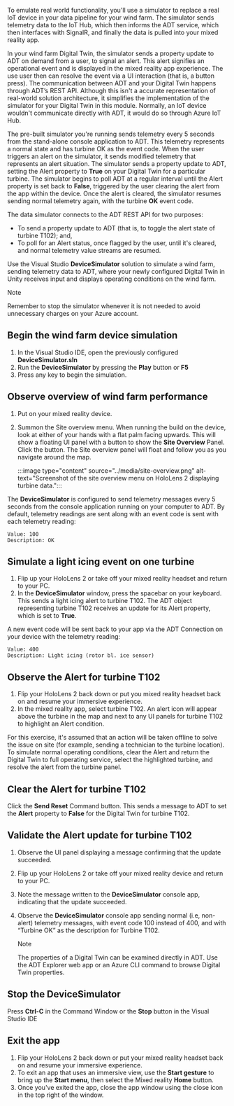 To emulate real world functionality, you'll use a simulator to replace a real IoT device in your data pipeline for your wind farm. The simulator sends telemetry data to the IoT Hub, which then informs the ADT service, which then interfaces with SignalR, and finally the data is pulled into your mixed reality app.

In your wind farm Digital Twin, the simulator sends a property update to ADT on demand from a user, to signal an alert.  This alert signifies an operational event and is displayed in the mixed reality app experience.  The use user then can resolve the event via a UI interaction (that is, a button press). The communication between ADT and your Digital Twin happens through ADT’s REST API.  Although this isn't a accurate representation of real-world solution architecture, it simplifies the implementation of the simulator for your Digital Twin in this module.  Normally, an IoT device wouldn't communicate directly with ADT, it would do so through Azure IoT Hub.

The pre-built simulator you're running sends telemetry every 5 seconds from the stand-alone console application to ADT.  This telemetry represents a normal state and has turbine OK as the event code. When the user triggers an alert on the simulator, it sends modified telemetry that represents an alert situation.  The simulator sends a property update to ADT, setting the Alert property to **True** on your Digital Twin for a particular turbine.  The simulator begins to poll ADT at a regular interval until the Alert property is set back to **False**, triggered by the user clearing the alert from the app within the device. Once the alert is cleared, the simulator resumes sending normal telemetry again, with the turbine **OK** event code.

The data simulator connects to the ADT REST API for two purposes:
* To send a property update to ADT (that is, to toggle the alert state of turbine T102); and, 
* To poll for an Alert status, once flagged by the user, until it's cleared, and normal telemetry value streams are resumed.

Use the Visual Studio **DeviceSimulator** solution to simulate a wind farm, sending telemetry data to ADT, where your newly configured Digital Twin in Unity receives input and displays operating conditions on the wind farm.

> [!NOTE]
> Remember to stop the simulator whenever it is not needed to avoid unnecessary charges on your Azure account.

## Begin the wind farm device simulation

1. In the Visual Studio IDE, open the previously configured **DeviceSimulator.sln**
2. Run the **DeviceSimulator** by pressing the **Play** button or **F5**
3. Press any key to begin the simulation.  

## Observe overview of wind farm performance

1. Put on your mixed reality device.
2. Summon the Site overview menu.  When running the build on the device, look at either of your hands with a flat palm facing upwards. This will show a floating UI panel with a button to show the **Site Overview** Panel. Click the button.  The Site overview panel will float and follow you as you navigate around the map.

    :::image type="content" source="../media/site-overview.png" alt-text="Screenshot of the site overview menu on HoloLens 2 displaying turbine data.":::

The **DeviceSimulator** is configured to send telemetry messages every 5 seconds from the console application running on your computer to ADT.  By default, telemetry readings are sent along with an event code is sent with each telemetry reading:

```console
Value: 100
Description: OK
```

## Simulate a light icing event on one turbine

1. Flip up your HoloLens 2 or take off your mixed reality headset and return to your PC.
2. In the **DeviceSimulator** window, press the spacebar on your keyboard.  This sends a light icing alert to turbine T102. The ADT object representing turbine T102 receives an update for its Alert property, which is set to **True**.  

A new event code will be sent back to your app via the ADT Connection on your device with the telemetry reading:

```console
Value: 400
Description: Light icing (rotor bl. ice sensor)
```

## Observe the Alert for turbine T102

1. Flip your HoloLens 2 back down or put you mixed reality headset back on and resume your immersive experience.
2. In the mixed reality app, select turbine T102.  An alert icon will appear above the turbine in the map and next to any UI panels for turbine T102 to highlight an Alert condition. 

For this exercise, it's assumed that an action will be taken offline to solve the issue on site (for example, sending a technician to the turbine location).  To simulate normal operating conditions, clear the Alert and return the Digital Twin to full operating service, select the highlighted turbine, and resolve the alert from the turbine panel.

## Clear the Alert for turbine T102

Click the **Send Reset** Command button.  This sends a message to ADT to set the **Alert** property to **False** for the Digital Twin for turbine T102.

## Validate the Alert update for turbine T102

1. Observe the UI panel displaying a message confirming that the update succeeded. 
2. Flip up your HoloLens 2 or take off your mixed reality device and return to your PC.
3. Note the message written to the **DeviceSimulator** console app, indicating that the update succeeded.
4. Observe the **DeviceSimulator** console app sending normal (i.e, non-alert) telemetry messages, with event code 100 instead of 400, and with “Turbine OK” as the description for Turbine T102.

    > [!NOTE]
    > The properties of a Digital Twin can be examined directly in ADT.  Use the ADT Explorer web app or an Azure CLI command to browse Digital Twin properties.

## Stop the DeviceSimulator

Press **Ctrl-C** in the Command Window or the **Stop** button in the Visual Studio IDE

## Exit the app

1. Flip your HoloLens 2 back down or put your mixed reality headset back on and resume your immersive experience.
2. To exit an app that uses an immersive view, use the **Start gesture** to bring up the **Start menu**, then select the Mixed reality **Home** button. 
3. Once you've exited the app, close the app window using the close icon in the top right of the window.